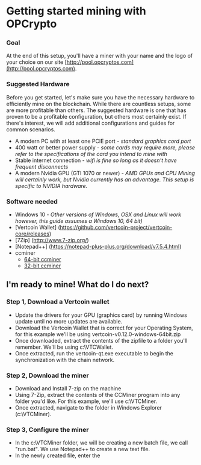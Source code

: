 # Getting started mining with OPCrypto

### Goal
At the end of this setup, you'll have a miner with your name and the logo of your choice on our site [http://pool.opcryptos.com](http://pool.opcryptos.com).


### Suggested Hardware
Before you get started, let's make sure you have the necessary hardware to efficiently mine on the blockchain.  While there are countless setups, some are more profitable than others. The suggested hardware is one that has proven to be a profitable configuration, but others most certainly exist. If there's interest, we will add additional configurations and guides for common scenarios.

 - A modern PC with at least one PCIE port - *standard graphics cord port*
 - 400 watt or better power supply - *some cards may require more, please refer to the specifications of the card you intend to mine with*
 - Stable internet connection - *wifi is fine so long as it doesn't have frequent disconnects*
 - A modern Nvidia GPU (GTI 1070 or newer) - *AMD GPUs and CPU Mining will certainly work, but Nvidia currently has an advantage. This setup is specific to NVIDIA hardware.*
 
 ### Software needed
 - Windows 10 - *Other versions of Windows, OSX and Linux will work however, this guide assumes a Windows 10, 64 bit)*
 - [Vertcoin Wallet] (https://github.com/vertcoin-project/vertcoin-core/releases)
 - [7Zip] (http://www.7-zip.org/)
 - [Notepad++] (https://notepad-plus-plus.org/download/v7.5.4.html)
 - ccminer 
    - [64-bit ccminer](https://github.com/tpruvot/ccminer/releases/download/2.2.4-tpruvot/ccminer-x64-2.2.4-cuda9.7z)
    - [32-bit ccminer](https://github.com/tpruvot/ccminer/releases/download/2.2.4-tpruvot/ccminer-x86-2.2.4-cuda9.7z)
  
## I'm ready to mine!  What do I do next?

### Step 1, Download a Vertcoin wallet
 - Update the drivers for your GPU (graphics card) by running Windows update until no more updates are available.
 - Download the Vertcoin Wallet that is correct for your Operating System, for this example we'll be using vertcoin-v0.12.0-windows-64bit.zip
 - Once downloaded, extract the contents of the zipfile to a folder you'll remember. We'll be using c:\VTCWallet.
 - Once extracted, run the vertcoin-qt.exe executable to begin the synchronization with the chain network.
 ### Step 2, Download the miner
 - Download and Install 7-zip on the machine 
 - Using 7-Zip, extract the contents of the CCMiner program into any folder you'd like. For this example, we'll use c:\VTCMiner.
 - Once extracted, navigate to the folder in Windows Explorer (c:\VTCMiner).
 ### Step 3, Configure the miner
 - In the c:\VTCMiner folder, we will be creating a new batch file, we call "run.bat". We use Notepad++ to create a new text file.
 - In the newly created file, enter the
